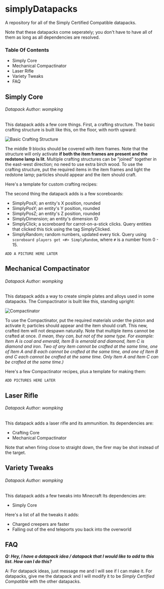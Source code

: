 # simplyDatapacks
A repository for all of the Simply Certified Compatible datapacks.

Note that these datapacks come seperately; you don't have to have all of them as long as all dependencies are resolved.

### Table Of Contents
* Simply Core
* Mechanical Compactinator
* Laser Rifle
* Variety Tweaks
* FAQ


## Simply Core
###### Datapack Author: wompking
This datapack adds a few core things.
First, a crafting structure. The basic crafting structure is built like this, on the floor, with north upward:

![Basic Crafting Structure](https://cdn.discordapp.com/attachments/680681632373407779/680682979546234887/structure.png)

The middle 9 blocks should be covered with item frames. Note that the structure will only activate **if both the item frames are present and the redstone lamp is lit**. Multiple crafting structures can be "joined" together in the east-west direction; no need to use extra birch wood. To use the crafting structure, put the required items in the item frames and light the redstone lamp; particles should appear and the item should craft.

Here's a template for custom crafting recipes:

The second thing the datapack adds is a few scoreboards: 
* SimplyPosX; an entity's X position, rounded
* SimplyPosY; an entity's Y position, rounded
* SimplyPosZ; an entity's Z position, rounded 
* SimplyDimension; an entity's dimension ID
* SimplyClick; a scoreboard for carrot-on-a-stick clicks. Query entities that clicked this tick using the tag SimplyClicked.
* SimplyRandom; random numbers, updated every tick. Query using `scoreboard players get <#> SimplyRandom`, where `#` is a number from 0 - 15.

`ADD A PICTURE HERE LATER`
## Mechanical Compactinator
###### Datapack Author: wompking
This datapack adds a way to create simple plates and alloys used in some datapacks. The Compactinator is built like this, standing upright:

![Compactinator](https://cdn.discordapp.com/attachments/680681632373407779/680689259254120465/structurecompress.png)

To use the Compactinator, put the required materials under the piston and activate it; particles should appear and the item should craft. This new, crafted item will not despawn naturally. Note that multiple items cannot be crafted at once. *(I mean, they can, but not of the same type. For example: Item A is coal and emerald, Item B is emerald and diamond, Item C is diamond and iron. Two of any item cannot be crafted at the same time, one of Item A and B each cannot be crafted at the same time, and one of Item B and C each cannot be crafted at the same time. Only Item A and Item C can be crafted at the same time.)*

Here's a few Compactinator recipes, plus a template for making them:

`ADD PICTURES HERE LATER`
## Laser Rifle
###### Datapack Author: wompking
This datapack adds a laser rifle and its ammunition.
Its dependencies are:
* Crafting Core
* Mechanical Compactinator


Note that when firing close to straight down, the firer may be shot instead of the target.

## Variety Tweaks
###### Datapack Author: wompking
This datapack adds a few tweaks into Minecraft
Its dependencies are:
* Simply Core

Here's a list of all the tweaks it adds:
* Charged creepers are faster
* Falling out of the end teleports you back into the overworld

## FAQ
***Q: Hey, I have a datapack idea / datapack that I would like to add to this list. How can I do this?***

A: For datapack ideas, just message me and I will see if I can make it. For datapacks, give me the datapack and I will modify it to be *Simply Certified Compatible* with the other datapacks.
